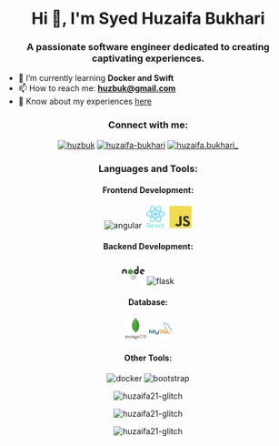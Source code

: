 <h1 align="center">Hi 👋, I'm Syed Huzaifa Bukhari</h1>
<h3 align="center">A passionate software engineer dedicated to creating captivating experiences.</h3>

- 🌱 I’m currently learning **Docker and Swift**
- 📫 How to reach me: **huzbuk@gmail.com**
- 📄 Know about my experiences [here](https://drive.google.com/file/d/1viUUdZaDYKFwxr95L0Fu_jbS5GQfL7T2/view?usp=sharing)

<h3 align="center">Connect with me:</h3>
<p align="center">
<a href="https://twitter.com/huzbuk" target="blank"><img src="https://raw.githubusercontent.com/rahuldkjain/github-profile-readme-generator/master/src/images/icons/Social/twitter.svg" alt="huzbuk" height="30" width="40" /></a>
<a href="https://linkedin.com/in/huzaifa-bukhari" target="blank"><img src="https://raw.githubusercontent.com/rahuldkjain/github-profile-readme-generator/master/src/images/icons/Social/linked-in-alt.svg" alt="huzaifa-bukhari" height="30" width="40" /></a>
<a href="https://instagram.com/huzaifa.bukhari_" target="blank"><img src="https://raw.githubusercontent.com/rahuldkjain/github-profile-readme-generator/master/src/images/icons/Social/instagram.svg" alt="huzaifa.bukhari_" height="30" width="40" /></a>
</p>

<h3 align="center">Languages and Tools:</h3>

<h4 align="center">Frontend Development:</h4>
<p align="center">
<img src="https://angular.io/assets/images/logos/angular/angular.svg" alt="angular" width="40" height="40"/>
<img src="https://raw.githubusercontent.com/devicons/devicon/master/icons/react/react-original-wordmark.svg" alt="react" width="40" height="40"/>
<img src="https://raw.githubusercontent.com/devicons/devicon/master/icons/javascript/javascript-original.svg" alt="javascript" width="40" height="40"/>
<!-- Add more frontend tools here -->
</p>

<h4 align="center">Backend Development:</h4>
<p align="center">
<img src="https://raw.githubusercontent.com/devicons/devicon/master/icons/nodejs/nodejs-original-wordmark.svg" alt="nodejs" width="40" height="40"/>
<img src="https://www.vectorlogo.zone/logos/pocoo_flask/pocoo_flask-icon.svg" alt="flask" width="40" height="40"/>
<!-- Add more backend tools here -->
</p>

<h4 align="center">Database:</h4>
<p align="center">
<img src="https://raw.githubusercontent.com/devicons/devicon/master/icons/mongodb/mongodb-original-wordmark.svg" alt="mongodb" width="40" height="40"/>
<img src="https://raw.githubusercontent.com/devicons/devicon/master/icons/mysql/mysql-original-wordmark.svg" alt="mysql" width="40" height="40"/>
<!-- Add more database tools here -->
</p>

<h4 align="center">Other Tools:</h4>
<p align="center">
<img src="https://www.vectorlogo.zone/logos/docker/docker-icon.svg" alt="docker" width="40" height="40"/>
<img src="https://www.vectorlogo.zone/logos/getbootstrap/bootstrap-icon.svg" alt="bootstrap" width="40" height="40"/>
<!-- Add more tools here -->
</p>

<p align="center">
<img src="https://github-readme-stats.vercel.app/api/top-langs?username=huzaifa21-glitch&show_icons=true&locale=en&layout=compact" alt="huzaifa21-glitch" />
</p>

<p align="center">
<img src="https://github-readme-stats.vercel.app/api?username=huzaifa21-glitch&show_icons=true&locale=en" alt="huzaifa21-glitch" />
</p>

<p align="center">
<img src="https://github-readme-streak-stats.herokuapp.com/?user=huzaifa21-glitch&" alt="huzaifa21-glitch" />
</p>
